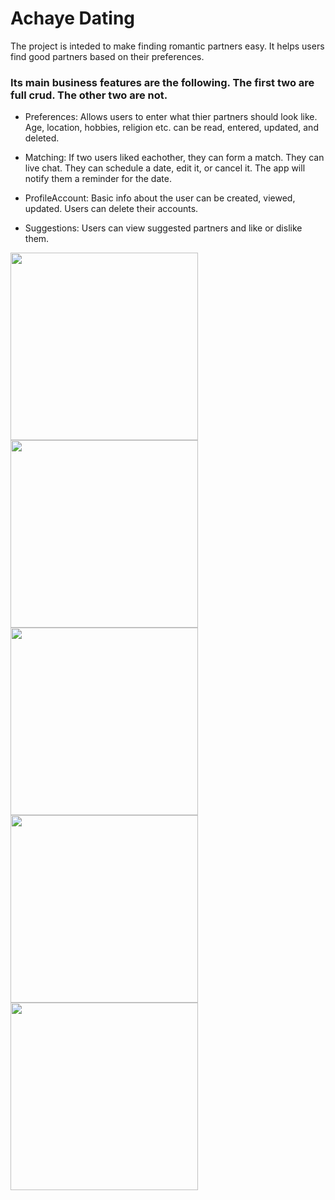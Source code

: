 # Achaye Dating
The project is inteded to make finding romantic partners easy. It helps users find good partners based on their preferences.
### Its main business features are the following. The first two are full crud. The other two are not.

* Preferences: Allows users to enter what thier partners should look like. Age, location, hobbies, religion etc. can be read, entered, updated, and deleted. 
* Matching: If two users liked eachother, they can form a match. They can live chat. They can schedule a date, edit it, or cancel it. The app will notify them a reminder for the date.

* ProfileAccount: Basic info about the user can be created, viewed, updated. Users can delete their accounts.
* Suggestions: Users can view suggested partners and like or dislike them.

<div style="display: flex; flex-wrap: wrap;">
  <img src="https://github.com/hayk2377/Achaye/assets/99685585/4955fa51-4f83-41b7-8097-5ff9dc05a691" style="width: 300px; height: auto; flex: 1;">
  <img src="https://github.com/hayk2377/Achaye/assets/99685585/77c625f9-34f6-4c15-a46c-56184bf8b992" style="width: 300px; height: auto; flex: 1;">
  <img src="https://github.com/hayk2377/Achaye/assets/99685585/96cbfb8c-f13b-43c0-9985-9867443cc1fc" style="width: 300px; height: auto; flex: 1;">
  <img src="https://github.com/hayk2377/Achaye/assets/99685585/e445ad5a-b37e-40c7-955a-426c5dbb2ea7" style="width: 300px; height: auto; flex: 1;">
  <img src="https://github.com/hayk2377/Achaye/assets/99685585/32c9b78d-bc4b-4e37-a55d-7c03b491fc76" style="width: 300px; height: auto; flex: 1;">
</div>
